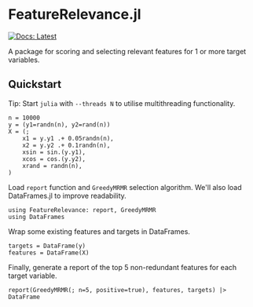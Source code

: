 # FeatureRelevance.jl

[![Docs: Latest](https://img.shields.io/badge/docs-latest-blue.svg)](http://docs.invenia.ca/invenia/research/FeatureRelevance.jl)

A package for scoring and selecting relevant features for 1 or more target variables.

## Quickstart

Tip: Start `julia` with `--threads N` to utilise multithreading functionality.

```@setup quickstart
n = 10000
y = (y1=randn(n), y2=rand(n))
X = (;
    x1 = y.y1 .+ 0.05randn(n),
    x2 = y.y2 .+ 0.1randn(n),
    xsin = sin.(y.y1),
    xcos = cos.(y.y2),
    xrand = randn(n),
)
```

Load `report` function and `GreedyMRMR` selection algorithm.
We'll also load DataFrames.jl to improve readability.
```@repl quickstart
using FeatureRelevance: report, GreedyMRMR
using DataFrames
```

Wrap some existing features and targets in DataFrames.
```@repl quickstart
targets = DataFrame(y)
features = DataFrame(X)
```

Finally, generate a report of the top 5 non-redundant features for each target variable.
```@repl quickstart
report(GreedyMRMR(; n=5, positive=true), features, targets) |> DataFrame
```
